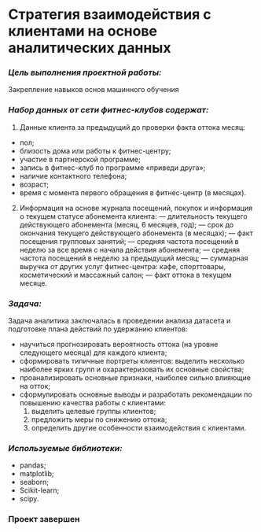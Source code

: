 # Стратегия взаимодействия с клиентами на основе аналитических данных

### *Цель выполнения проектной работы:*
Закрепление навыков основ машинного обучения

### *Набор данных от сети фитнес-клубов содержат:*
1) Данные клиента за предыдущий до проверки факта оттока месяц:
- пол;
- близость дома или работы к фитнес-центру;
- участие в партнерской программе;
- запись в фитнес-клуб по программе «приведи друга»;
- наличие контактного телефона;
- возраст;
- время с момента первого обращения в фитнес-центр (в месяцах).
2) Информация на основе журнала посещений, покупок и информация о текущем статусе абонемента клиента:
— длительность текущего действующего абонемента (месяц, 6 месяцев, год);
— срок до окончания текущего действующего абонемента (в месяцах);
— факт посещения групповых занятий;
— средняя частота посещений в неделю за все время с начала действия абонемента;
— средняя частота посещений в неделю за предыдущий месяц;
— суммарная выручка от других услуг фитнес-центра: кафе, спорттовары, косметический и массажный салон;
— факт оттока в текущем месяце.

### *Задача:*
Задача аналитика заключалась в проведении анализа датасета и подготовке плана действий по удержанию клиентов:

- научиться прогнозировать вероятность оттока (на уровне следующего месяца) для каждого клиента;
- сформировать типичные портреты клиентов: выделить несколько наиболее ярких групп и охарактеризовать их основные свойства;
- проанализировать основные признаки, наиболее сильно влияющие на отток;
- сформулировать основные выводы и разработать рекомендации по повышению качества работы с клиентами:
  1) выделить целевые группы клиентов;
  2) предложить меры по снижению оттока;
  3) определить другие особенности взаимодействия с клиентами.
### *Используемые библиотеки:*
- pandas;
- matplotlib;
- seaborn;
- Scikit-learn; 
- scipy. 


### **Проект завершен**
